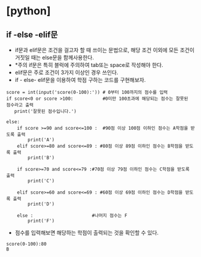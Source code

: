 # [python]
## if -else -elif문

- if문과 elif문은 조건을 걸고자 할 때 쓰이는 문법으로, 해당 조건 이외에 모든 조건이 거짓일 때는 else문을 함께사용한다.
- *주의 if문은 특히 블럭에 주의하여 tab또는 space로 작성해야 한다. 
- elif문은 주로 조건이 3가지 이상인 경우 쓰인다.
- if - else- elif문을 이용하여 학점 구하는 코드를 구현해보자.
~~~
score = int(input('score(0-100):')) # 0부터 100까지의 점수를 입력
if score<0 or score >100:           #0미만 100초과에 해당되는 점수는 잘못된 점수라고 출력
   print('잘못된 점수입니다.')

else:                             
    if score >=90 and score<=100 :  #90점 이상 100점 이하인 점수는 A학점을 받도록 출력
        print('A')
    elif score>=80 and score<=89 : #80점 이상 89점 이하인 점수는 B학점을 받도록 출력 
        print('B')

    if score>=70 and score<=79 :#70점 이상 79점 이하인 점수는 C학점을 받도록 출력 
        print('C')

    elif score>=60 and score<=69 : #60점 이상 69점 이하인 점수는 D학점을 받도록 출력
        print('D')

    else :                      #나머지 점수는 F
        print('F')
~~~

- 점수를 입력해보면 해당하는 학점이 출력되는 것을 확인할 수 있다.
~~~
score(0-100):80
B
~~~
